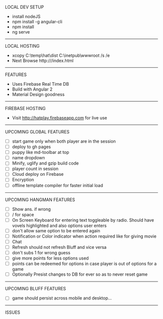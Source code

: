 LOCAL DEV SETUP 
* install nodeJS
* npm install -g angular-cli
* npm install
* ng serve

--- 

LOCAL HOSTING
* xcopy C:\temp\hat\dist C:\inetpub\wwwroot /s /e
* Next Browse http://<machine name>/index.html

--- 

FEATURES
* Uses Firebase Real Time DB 
* Build with Angular 2
* Material Design goodness

--- 

FIREBASE HOSTING
* Visit http://hatplay.firebaseapp.com for live use

--- 

UPCOMING GLOBAL FEATURES
- [ ] start game only when both player are in the session
- [ ] deploy to gh pages
- [ ] puppy like md-toolbar at top
- [ ] name dropdown
- [ ] Minify, uglify and gzip build code
- [ ] player count in session
- [ ] Cloud deploy on Firebase
- [ ] Encryption
- [ ] offline template compiler for faster initial load

--- 

UPCOMING HANGMAN FEATURES
- [ ] Show ans. if wrong
- [ ] / for space
- [ ] On Screen Keyboard for entering text toggleable by radio. Should have vovels highlighted and also options user enters
- [ ] don't allow same option to be entered again 
- [ ] Notification or Color indicator when action required like for giving movie
- [ ] Chat
- [ ] Refresh should not refresh Bluff and vice versa
- [ ] don't subs 1 for wrong guess
- [ ] give more points for less options used
- [ ] points can be redeemed for options in case player is out of options for a game
- [ ] Optionally Presist changes to DB for ever so as to never reset game
--- 

UPCOMING BLUFF FEATURES
- [ ] game should persist across mobile and desktop...

--- 

ISSUES
